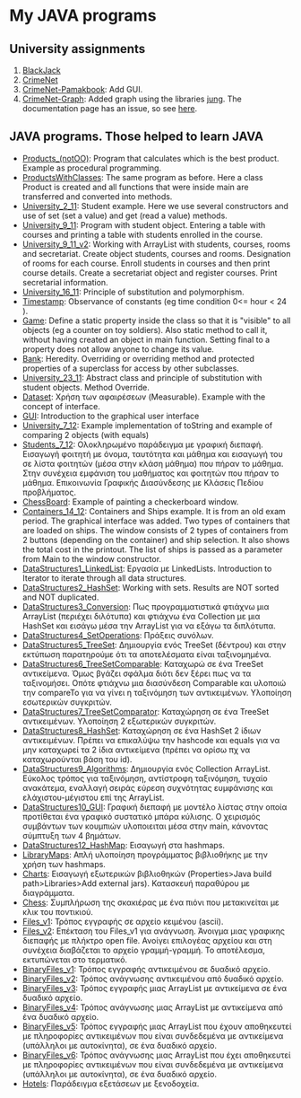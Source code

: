 # My JAVA programs

## University assignments  

1. [BlackJack](https://github.com/iosifidis/UoM-Applied-Informatics/tree/main/s3/object_oriented_programming/assignments/1.Blackjack)  
2. [CrimeNet](https://github.com/iosifidis/UoM-Applied-Informatics/tree/main/s3/object_oriented_programming/assignments/2.CrimeNet)  
3. [CrimeNet-Pamakbook](https://github.com/iosifidis/UoM-Applied-Informatics/tree/main/s3/object_oriented_programming/assignments/3.CrineNet-Pamakbook): Add GUI.  
4. [CrimeNet-Graph](https://github.com/iosifidis/UoM-Applied-Informatics/tree/main/s3/object_oriented_programming/assignments/4.CrimeNet-Graph): Added graph using the libraries [jung](https://sourceforge.net/projects/jung/files/). The documentation page has an issue, so see [here](https://jgrapht.org/javadoc-1.4.0/org/jgrapht/GraphMetrics.html#%3Cinit%3E()).  

## JAVA programs. Those helped to learn JAVA


* [Products_(notOO)](https://github.com/iosifidis/UoM-Applied-Informatics/tree/main/s3/object_oriented_programming/lectures/Products_(notOO)): Program that calculates which is the best product. Example as procedural programming.  
* [ProductsWithClasses](https://github.com/iosifidis/UoM-Applied-Informatics/tree/main/s3/object_oriented_programming/lectures/ProductsWithClasses): The same program as before. Here a class Product is created and all functions that were inside main are transferred and converted into methods.   
* [University_2_11](https://github.com/iosifidis/UoM-Applied-Informatics/tree/main/s3/object_oriented_programming/lectures/University_2_11): Student example. Here we use several constructors and use of set (set a value) and get (read a value) methods.  
* [University_9_11](https://github.com/iosifidis/UoM-Applied-Informatics/tree/main/s3/object_oriented_programming/lectures/University_9_11): Program with student object. Entering a table with courses and printing a table with students enrolled in the course. 
* [University_9_11_v2](https://github.com/iosifidis/UoM-Applied-Informatics/tree/main/s3/object_oriented_programming/lectures/University_9_11_v2): Working with ArrayList with students, courses, rooms and secretariat. Create object students, courses and rooms. Designation of rooms for each course. Enroll students in courses and then print course details. Create a secretariat object and register courses. Print secretarial information.
* [University_16_11](https://github.com/iosifidis/UoM-Applied-Informatics/tree/main/s3/object_oriented_programming/lectures/University_16_11): Principle of substitution and polymorphism. 
* [Timestamp](https://github.com/iosifidis/UoM-Applied-Informatics/tree/main/s3/object_oriented_programming/lectures/Timestamp): Observance of constants (eg time condition 0<= hour < 24 ).
* [Game](https://github.com/iosifidis/UoM-Applied-Informatics/tree/main/s3/object_oriented_programming/lectures/Game): Define a static property inside the class so that it is "visible" to all objects (eg a counter on toy soldiers). Also static method to call it, without having created an object in main function. Setting final to a property does not allow anyone to change its value.
* [Bank](https://github.com/iosifidis/UoM-Applied-Informatics/tree/main/s3/object_oriented_programming/lectures/Bank): Heredity. Overriding or overriding method and protected properties of a superclass for access by other subclasses.
* [University_23_11](https://github.com/iosifidis/UoM-Applied-Informatics/tree/main/s3/object_oriented_programming/lectures/University_23_11): Abstract class and principle of substitution with student objects. Method Override.  
* [Dataset](https://github.com/iosifidis/UoM-Applied-Informatics/tree/main/s3/object_oriented_programming/lectures/DataSet): Χρήση των αφαιρέσεων (Measurable). Example with the concept of interface.  
* [GUI](https://github.com/iosifidis/UoM-Applied-Informatics/tree/main/s3/object_oriented_programming/lectures/GUI): Introduction to the graphical user interface   
* [University_7_12](https://github.com/iosifidis/UoM-Applied-Informatics/tree/main/s3/object_oriented_programming/lectures/University_7_12): Example implementation of toString and example of comparing 2 objects (with equals)  
* [Students_7_12](https://github.com/iosifidis/UoM-Applied-Informatics/tree/main/s3/object_oriented_programming/lectures/Students_7_12): Ολοκληρωμένο παράδειγμα με γραφική διεπαφή. Εισαγωγή φοιτητή με όνομα, ταυτότητα και μάθημα και εισαγωγή του σε λίστα φοιτητών (μέσα στην κλάση μάθημα) που πήραν το μάθημα. Στην συνέχεια εμφάνιση του μαθήματος και φοιτητών που πήραν το μάθημα. Επικοινωνία Γραφικής Διασύνδεσης με Κλάσεις Πεδίου προβλήματος.  
* [ChessBoard](https://github.com/iosifidis/UoM-Applied-Informatics/tree/main/s3/object_oriented_programming/lectures/ChessBoard): Example of painting a checkerboard window.  
* [Containers_14_12](https://github.com/iosifidis/UoM-Applied-Informatics/tree/main/s3/object_oriented_programming/lectures/Containers_14_12): Containers and Ships example. It is from an old exam period. The graphical interface was added. Two types of containers that are loaded on ships. The window consists of 2 types of containers from 2 buttons (depending on the container) and ship selection. It also shows the total cost in the printout. The list of ships is passed as a parameter from Main to the window constructor.   
* [DataStructures1_LinkedList](https://github.com/iosifidis/UoM-Applied-Informatics/tree/main/s3/object_oriented_programming/lectures/DataStructures1_LinkedList): Εργασία με LinkedLists. Introduction to Iterator to iterate through all data structures.  
* [DataStructures2_HashSet](https://github.com/iosifidis/UoM-Applied-Informatics/tree/main/s3/object_oriented_programming/lectures/DataStructures2_HashSet): Working with sets. Results are NOT sorted and NOT duplicated.  
* [DataStructures3_Conversion](https://github.com/iosifidis/UoM-Applied-Informatics/tree/main/s3/object_oriented_programming/lectures/DataStructures3_Conversion): Πως προγραμματιστικά φτιάχνω μια ArrayList (περιέχει διλότυπα) και φτιάχνω ένα Collection με μια HashSet και εισάγω μέσα την ArrayList για να εξάγω τα διπλότυπα.  
* [DataStructures4_SetOperations](https://github.com/iosifidis/UoM-Applied-Informatics/tree/main/s3/object_oriented_programming/lectures/DataStructures4_SetOperations): Πράξεις συνόλων.  
* [DataStructures5_TreeSet](https://github.com/iosifidis/UoM-Applied-Informatics/tree/main/s3/object_oriented_programming/lectures/DataStructures5_TreeSet): Δημιουργία ενός TreeSet (δέντρου) και στην εκτύπωση παρατηρούμε ότι τα αποτελέσματα είναι ταξινομημένα.  
* [DataStructures6_TreeSetComparable](https://github.com/iosifidis/UoM-Applied-Informatics/tree/main/s3/object_oriented_programming/lectures/DataStructures6_TreeSetComparable): Καταχωρώ σε ένα TreeSet αντικείμενα. Όμως βγάζει σφάλμα διότι δεν ξέρει πως να τα ταξινομήσει. Οπότε φτιάχνω μια διασύνδεση Comparable και υλοποιώ την compareTo για να γίνει η ταξινόμηση των αντικειμένων. Υλοποίηση εσωτερικών συγκριτών.    
* [DataStructures7_TreeSetComparator](https://github.com/iosifidis/UoM-Applied-Informatics/tree/main/s3/object_oriented_programming/lectures/DataStructures7_TreeSetComparator): Καταχώρηση σε ένα TreeSet αντικειμένων. Υλοποίηση 2 εξωτερικών συγκριτών.  
* [DataStructures8_HashSet](https://github.com/iosifidis/UoM-Applied-Informatics/tree/main/s3/object_oriented_programming/lectures/DataStructures8_HashSet): Καταχώρηση σε ένα HashSet 2 ίδιων αντικειμένων. Πρέπει να επικαλύψω την hashcode και equals για να μην καταχωρεί τα 2 ίδια αντικείμενα (πρέπει να ορίσω πχ να καταχωρούνται βάση του id).  
* [DataStructures9_Algorithms](https://github.com/iosifidis/UoM-Applied-Informatics/tree/main/s3/object_oriented_programming/lectures/DataStructures9_Algorithms): Δημιουργία ενός Collection ArrayList. Εύκολος τρόπος για ταξινόμηση, αντίστροφη ταξινόμηση, τυχαίο ανακάτεμα, εναλλαγή σειράς εύρεση συχνότητας ευμφάνισης και ελάχιστου-μέγιστου επί της ArrayList.  
* [DataStructures10_GUI](https://github.com/iosifidis/UoM-Applied-Informatics/tree/main/s3/object_oriented_programming/lectures/DataStructures10_GUI): Γραφική διεπαφή με μοντέλο λίστας στην οποία προτίθεται ένα γραφικό συστατικό μπάρα κύλισης. Ο χειρισμός συμβάντων των κουμπιών υλοποιειται μέσα στην main, κάνοντας σύμπτυξη των 4 βημάτων.  
* [DataStructures12_HashMap](https://github.com/iosifidis/UoM-Applied-Informatics/tree/main/s3/object_oriented_programming/lectures/DataStructures12_HashMap): Εισαγωγή στα hashmaps.  
* [LibraryMaps](https://github.com/iosifidis/UoM-Applied-Informatics/tree/main/s3/object_oriented_programming/lectures/LibraryMaps): Απλή υλοποίηση προγράμματος βιβλιοθήκης με την χρήση των hashmaps.  
* [Charts](https://github.com/iosifidis/UoM-Applied-Informatics/tree/main/s3/object_oriented_programming/lectures/Charts): Εισαγωγή εξωτερικών βιβλιοθηκών (Properties>Java build path>Libraries>Add external jars). Κατασκευή παραθύρου με διαγράμματα.  
* [Chess](https://github.com/iosifidis/UoM-Applied-Informatics/tree/main/s3/object_oriented_programming/lectures/Chess): Συμπλήρωση της σκακιέρας με ένα πιόνι που μετακινείται με κλικ του ποντικιού.  
* [Files_v1](https://github.com/iosifidis/UoM-Applied-Informatics/tree/main/s3/object_oriented_programming/lectures/Files_v1): Τρόπος εγγραφής σε αρχείο κειμένου (ascii).  
* [Files_v2](https://github.com/iosifidis/UoM-Applied-Informatics/tree/main/s3/object_oriented_programming/lectures/Files_v2): Επέκταση του Files_v1 για ανάγνωση. Άνοιγμα μιας γραφικης διεπαφής με πλήκτρο open file. Ανοίγει επιλογέας αρχείου και στη συνέχεια διαβάζεται το αρχείο γραμμή-γραμμή. Το αποτέλεσμα, εκτυπώνεται στο τερματικό.  
* [BinaryFiles_v1](https://github.com/iosifidis/UoM-Applied-Informatics/tree/main/s3/object_oriented_programming/lectures/BinaryFiles_v11): Τρόπος εγγραφής αντικειμένου σε δυαδικό αρχείο.  
* [BinaryFiles_v2](https://github.com/iosifidis/UoM-Applied-Informatics/tree/main/s3/object_oriented_programming/lectures/BinaryFiles_v2): Τρόπος ανάγνωσης αντικειμένου από δυαδικό αρχείο.  
* [BinaryFiles_v3](https://github.com/iosifidis/UoM-Applied-Informatics/tree/main/s3/object_oriented_programming/lectures/BinaryFiles_v3): Τρόπος εγγραφής μιας ArrayList με αντικείμενα σε ένα δυαδικό αρχείο.  
* [BinaryFiles_v4](https://github.com/iosifidis/UoM-Applied-Informatics/tree/main/s3/object_oriented_programming/lectures/BinaryFiles_v4): Τρόπος ανάγνωσης μιας ArrayList με αντικείμενα από ένα δυαδικό αρχείο.  
* [BinaryFiles_v5](https://github.com/iosifidis/UoM-Applied-Informatics/tree/main/s3/object_oriented_programming/lectures/BinaryFiles_v5): Τρόπος εγγραφής μιας ArrayList που έχουν αποθηκευτεί με πληροφορίες αντικειμένων που είναι συνδεδεμένα με αντικείμενα (υπάλληλοι με αυτοκίνητα), σε ένα δυαδικό αρχείο.  
* [BinaryFiles_v6](https://github.com/iosifidis/UoM-Applied-Informatics/tree/main/s3/object_oriented_programming/lectures/BinaryFiles_v6): Τρόπος ανάγνωσης μιας ArrayList που έχει αποθηκευτεί με πληροφορίες αντικειμένων που είναι συνδεδεμένα με αντικείμενα (υπάλληλοι με αυτοκίνητα), σε ένα δυαδικό αρχείο.  
* [Hotels](https://github.com/iosifidis/UoM-Applied-Informatics/tree/main/s3/object_oriented_programming/lectures/Hotels): Παράδειγμα εξετάσεων με ξενοδοχεία.  

